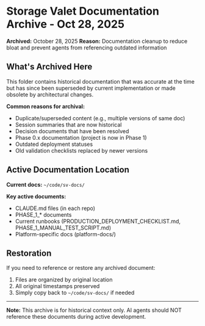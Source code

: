 # Storage Valet Documentation Archive - Oct 28, 2025

**Archived:** October 28, 2025
**Reason:** Documentation cleanup to reduce bloat and prevent agents from referencing outdated information

## What's Archived Here

This folder contains historical documentation that was accurate at the time but has since been superseded by current implementation or made obsolete by architectural changes.

**Common reasons for archival:**
- Duplicate/superseded content (e.g., multiple versions of same doc)
- Session summaries that are now historical
- Decision documents that have been resolved
- Phase 0.x documentation (project is now in Phase 1)
- Outdated deployment statuses
- Old validation checklists replaced by newer versions

## Active Documentation Location

**Current docs:** `~/code/sv-docs/`

**Key active documents:**
- CLAUDE.md files (in each repo)
- PHASE_1_* documents
- Current runbooks (PRODUCTION_DEPLOYMENT_CHECKLIST.md, PHASE_1_MANUAL_TEST_SCRIPT.md)
- Platform-specific docs (platform-docs/)

## Restoration

If you need to reference or restore any archived document:
1. Files are organized by original location
2. All original timestamps preserved
3. Simply copy back to `~/code/sv-docs/` if needed

---

**Note:** This archive is for historical context only. AI agents should NOT reference these documents during active development.
